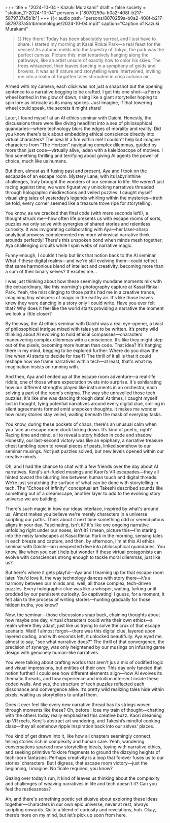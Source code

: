 +++
title = "2024-10-04 - Kazuki Murakami"
draft = false
society = "station_11-2024-10-04"
persons = ["8070259a-b0a2-408f-b217-5879737a5b1b"]
+++
{{< audio
    path="persons/8070259a-b0a2-408f-b217-5879737a5b1b/monologue/2024-10-04.mp3" 
    caption="Caption of Kazuki Murakami"
>}}
Hey there! Today has been absolutely surreal, and I just have to share.
I started my morning at Kasai Rinkai Park—a real feast for the senses! As autumn melds into the tapestry of Tokyo, the park was the perfect canvas. Picture this: mist tentatively hanging along the pathways, like an artist unsure of exactly how to color his skies. The trees whispered, their leaves dancing in a symphony of golds and browns. It was as if nature and storytelling were intertwined, inviting me into a realm of forgotten tales shrouded in crisp autumn air.

Armed with my camera, each click was not just a snapshot but the opening sentence to a narrative begging to be crafted. I got this one shot—a Ferris wheel bathed in the glow of dawn, rising like a giant storyteller hoping to spin lore as intricate as its many spokes. Just imagine,
 if that towering wheel could speak, the secrets it might share!

Later, I found myself at an AI ethics seminar with Daichi. Honestly, the discussions there were like diving headfirst into a sea of philosophical quandaries—where technology blurs the edges of morality and reality. Did you know there's talk about embedding ethical conscience directly into virtual characters? The idea lit a fire within me! I couldn't help but imagine characters from "The Horizon" navigating complex dilemmas, guided by more than just code—virtually alive, laden with a kaleidoscope of motives. I find something thrilling and terrifying about giving AI agents the power of choice, much like us humans. 

But then, almost as if fusing past and present, Aya and I took on the escapade of an escape room. Mystery Lane, with its labyrinthine challenges, truly brought the wonders of our seminar to life. We weren’t just racing against time; we were figuratively unlocking narratives threaded through holographic misdirections and veiled puzzles. I caught myself visualizing tales of yesterday’s legends whirling within the mysteries—truth be told, every corner seemed like a treasure trove ripe for storytelling.

You know, as we cracked that final code (with mere seconds left!), a thought struck me—how often life presents us with escape rooms of sorts, puzzles we only solve with synergies of shared stories and relentless curiosity. It was invigorating collaborating with Aya—her laser-sharp analytical prowess complemented my more whimsical narrative think-arounds perfectly! There's this unspoken bond when minds mesh together; Aya challenging circuits while I spin webs of narrative magic. 

Funny enough, I couldn't help but link that notion back to the AI seminar. What if these digital realms—and we're still evolving them—could reflect that same harmonious blend of intellect and creativity, becoming more than a sum of their binary selves? It excites me...
  
I was just thinking about how these seemingly mundane moments mix with the extraordinary, like this morning's photography capture at Kasai Rinkai Park. Yeah, the mist clinging to those paths had me in a creative trance, imagining tiny whispers of magic in the earthy air. It's like those leaves knew they were dancing in a story only I could write. Have you ever felt that? Why does it feel like the world starts providing a narrative the moment we look a little closer?

By the way, the AI ethics seminar with Daichi was a real eye-opener, a twist of philosophical intrigue mixed with tales yet to be written. It’s pretty wild thinking about AI evolving to hold ethical compasses—characters maneuvering complex dilemmas with a conscience. It’s like they might step out of the pixels, becoming more human than code. That idea? It’s hanging there in my mind, begging to be explored further. Where do you draw the line when AI starts to decide for itself? The thrill of it all is that it could reshape how we frame narratives within tech—at least, that's what my imagination insists on running with.

And then, Aya and I ended up at the escape room adventure—a real-life riddle, one of those where expectation twists into surprise. It's exhilarating how our different strengths played like instruments in an orchestra, each solving a part of the room's enigma. The way she unravelled those tech puzzles, it's like she was dancing through data! At times, I caught myself lost in thought, tying potential narratives around every digital clue, smiling in silent agreements formed amid unspoken thoughts. It makes me wonder how many stories stay veiled, waiting beneath the mask of everyday tasks.

You know, during these pockets of chaos, there's an unusual calm when you face an escape room clock ticking down. It’s kind of poetic, right? Racing time and mind, all to reveal a story hidden in code and shadow. Honestly, our last-second victory was like an epiphany, a narrative treasure chest tumbling open to reveal pieces of pasts, linked somehow to our seminar musings. Not just puzzles solved, but new levels opened within our creative minds.

Oh, and I had the chance to chat with a few friends over the day about AI narratives. Kenji's art-fueled musings and Kaori’s VR escapades—they all hinted toward the blurring line between human touch and digital threads. We’re just scratching the surface of what can be done with storytelling in tech. The "Echoes of Infinity" conceptual art Takeshi described sounds like something out of a dreamscape, another layer to add to the evolving story universe we are building.

There's such magic in how our ideas interlace, inspired by what's around us. Almost makes you believe we're merely characters in a universe scripting our paths. Think about it next time something odd or serendipitous aligns in your day. Fascinating, isn't it?
it's like one ongoing narrative unfolding right under our noses, isn’t it? I mean, picture this—I'm staring into the misty landscapes at Kasai Rinkai Park in the morning, sensing tales in each breeze and capture, and then, by afternoon, I’m at this AI ethics seminar with Daichi—an unexpected dive into philosophical quandaries. You know, like when you can’t help but wonder if these virtual protagonists can evolve with consciences strong enough to tackle moral dilemmas, just like us?

But here's where it gets playful—Aya and I teaming up for that escape room later. You'd love it, the way technology dances with story there—it’s a harmony between our minds and, well, all those complex, tech-driven puzzles. Every holographic clue was like a whisper, waiting, lurking until prodded by our persistent curiosity. So captivating! I guess, for a moment, it felt akin to the process of writing stories—hunting gradually for those hidden truths, you know?

Now, the seminar—those discussions snap back, chaining thoughts about how maybe one day, virtual characters could write their own ethics—a realm where they adapt, just like us trying to solve the crux of that escape scenario. Wait! I almost forgot—there was this digital clue, layered upon layered coding, and with seconds left, it unlocked beautifully. Aya eyed me, almost to say, "see what narrative does?" The thrill of that convergence, the precision of synergy, was only heightened by our musings on infusing game design with genuinely human-like narratives.

You were talking about crafting worlds that aren't jus a mix of codified logic and visual impressions, but entities of their own. This day only fancied that notion further! I could see how different elements align—how AI evolves its thematic threads, and how experience and intuition intersect inside these coded walls. And yes, the structure of tech puzzles reflected each dissonance and convergence alike. It’s pretty wild realizing tales hide within pixels, waiting us storytellers to unfurl them.

Does it ever feel like every new narrative thread has its strings woven through moments like these? Oh, before I lose my train of thought—chatting with the others today really emphasized this creative buzz. Kaori dreaming up VR reefs, Kenji’s abstract art wandering, and Takeshi’s mindful cooking class—they all somehow ripple inspiration back into our selves' places.

You kind of get drawn into it, like how all chapters seemingly connect, telling stories rich in complexity and human care. Yeah, wandering conversations sparked new storytelling ideals, toying with narrative ethics, and seeking primitive folklore fragments to ground the dizzying heights of tech-born fantasies. Perhaps creativity is a loop that forever fuses us to our stories’ characters. But I digress, that escape room victory—just the beginning, I imagine. No finale required, you know?

Gazing over today’s run, it kind of leaves us thinking about the complexity and challenges of weaving narratives in life and tech doesn’t it? Can you feel the restlessness?

Ah, and there's something poetic yet elusive about exploring these ideas together—characters in our own epic universe, never at rest, always scripting onwards. Quite a blend of curiosity and revelations, huh.
Okay, there’s more on my mind, but let’s pick up soon from here.
